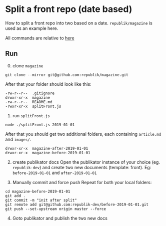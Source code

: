 # Split a front repo (date based)

How to split a front repo into two based on a date. `republik/magazine` is used as an example here.

All commands are relative to [here](./)

## Run
0. clone `magazine`
```
git clone --mirror git@github.com:republik/magazine.git
```
After that your folder should look like this:
```
-rw-r--r--  .gitignore
drwxr-xr-x  magazine
-rw-r--r--  README.md
-rwxr-xr-x  splitFront.js
```

1. run `splitFront.js`
```
node ./splitFront.js 2019-01-01
```
After that you should get two additional folders, each containing `article.md` and `images/`.
```
drwxr-xr-x  magazine-after-2019-01-01
drwxr-xr-x  magazine-before-2019-01-01
```

2. create publikator docs
Open the publikator instance of your choice (eg. `republik-dev`) and create two new documents (template: front). Eg: `before-2019-01-01` and `after-2019-01-01`

3. Manually commit and force push
Repeat for both your local folders:
```
cd magazine-before-2019-01-01
git add .
git commit -m "init after split"
git remote add git@github.com:republik-dev/before-2019-01-01.git
git push --set-upstream origin master --force
```

4. Goto publikator and publish the two new docs
